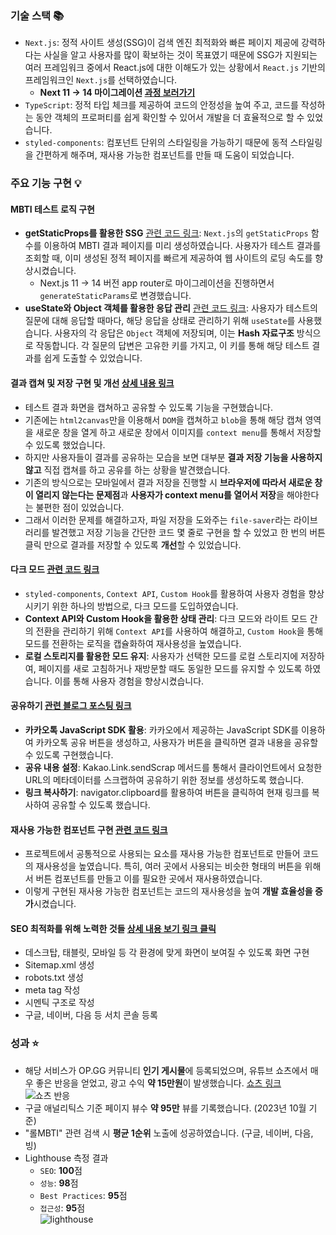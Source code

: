 ### 기술 스택 📚
- ```Next.js```: 정적 사이트 생성(SSG)이 검색 엔진 최적화와 빠른 페이지 제공에 강력하다는 사실을 알고 사용자를 많이 확보하는 것이 목표였기 때문에 SSG가 지원되는 여러 프레임워크 중에서  React.js에 대한 이해도가 있는 상황에서  ```React.js``` 기반의 프레임워크인 ```Next.js```를 선택하였습니다.
  - **Next 11 -> 14 마이그레이션 [과정 보러가기](https://yong-nyong.tistory.com/84)**
- ```TypeScript```: 정적 타입 체크를 제공하여 코드의 안정성을 높여 주고,  코드를 작성하는 동안 객체의 프로퍼티를 쉽게 확인할 수 있어서 개발을 더 효율적으로 할 수 있었습니다.
- ```styled-components```: 컴포넌트 단위의 스타일링을 가능하기 때문에 동적 스타일링을 간편하게 해주며, 재사용 가능한 컴포넌트를 만들 때 도움이 되었습니다.

### 주요 기능 구현 💡

#### MBTI 테스트 로직 구현
- **getStaticProps를 활용한 SSG** [관련 코드 링크](https://github.com/Yongveloper/LOL-MBTI/blob/main/pages/mbti/%5Btype%5D.tsx): ```Next.js```의 ```getStaticProps``` 함수를 이용하여 MBTI 결과 페이지를 미리 생성하였습니다. 사용자가 테스트 결과를 조회할 때, 이미 생성된 정적 페이지를 빠르게 제공하여 웹 사이트의 로딩 속도를 향상시켰습니다.
  - Next.js 11 -> 14 버전 app router로 마이그레이션을 진행하면서 `generateStaticParams`로 변경했습니다.
- **useState와 Object 객체를 활용한 응답 관리** [관련 코드 링크](https://github.com/Yongveloper/LOL-MBTI/blob/main/src/components/Home/QuestionView/index.tsx#L37): 사용자가 테스트의 질문에 대해 응답할 때마다, 해당 응답을 상태로 관리하기 위해 ```useState```를 사용했습니다. 사용자의 각 응답은 ```Object``` 객체에 저장되며, 이는 **Hash 자료구조** 방식으로 작동합니다. 각 질문의 답변은 고유한 키를 가지고, 이 키를 통해 해당 테스트 결과를 쉽게 도출할 수 있었습니다.

#### 결과 캡쳐 및 저장 구현 및 개선 [상세 내용 링크](https://yongvelpoer.gitbook.io/lol-mbti/undefined-2/undefined-1/undefined-1)
- 테스트 결과 화면을 캡쳐하고 공유할 수 있도록 기능을 구현했습니다.
- 기존에는 ```html2canvas```만을 이용해서 ```DOM```을 캡쳐하고 ```blob```을 통해 해당 캡쳐 영역을 새로운 창을 열게 하고 새로운 창에서 이미지를 ```context menu```를 통해서 저장할 수 있도록 했었습니다.
- 하지만 사용자들이 결과를 공유하는 모습을 보면 대부분 **결과 저장 기능을 사용하지 않고** 직접 캡쳐를 하고 공유를 하는 상황을 발견했습니다.
- 기존의 방식으로는 모바일에서 결과 저장을 진행할 시 **브라우저에 따라서 새로운 창이 열리지 않는다는 문제점**과 **사용자가 context menu를 열어서 저장**을 해야한다는 불편한 점이 있었습니다.
- 그래서 이러한 문제를 해결하고자, 파일 저장을 도와주는 ```file-saver```라는 라이브러리를 발견했고 저장 기능을 간단한 코드 몇 줄로 구현을 할 수 있었고 한 번의 버튼 클릭 만으로 결과를 저장할 수 있도록 **개선**할 수 있었습니다.

#### 다크 모드 [관련 코드 링크](https://github.com/Yongveloper/LOL-MBTI/blob/main/src/hooks/useDarkMode.ts)
- ```styled-components```, ```Context API```, ```Custom Hook```를 활용하여 사용자 경험을 향상시키기 위한 하나의 방법으로, 다크 모드를 도입하였습니다.
- **Context API와 Custom Hook을 활용한 상태 관리**: 다크 모드와 라이트 모드 간의 전환을 관리하기 위해 ```Context API```를 사용하여 해결하고, ```Custom Hook```을 통해 모드를 전환하는 로직을 캡슐화하여 재사용성을 높였습니다. 
- **로컬 스토리지를 활용한 모드 유지**: 사용자가 선택한 모드를 로컬 스토리지에 저장하여, 페이지를 새로 고침하거나 재방문할 때도 동일한 모드를 유지할 수 있도록 하였습니다. 이를 통해 사용자 경험을 향상시켰습니다.

#### 공유하기 [관련 블로그 포스팅 링크](https://yong-nyong.tistory.com/16)
- **카카오톡 JavaScript SDK 활용**: 카카오에서 제공하는 JavaScript SDK를 이용하여 카카오톡 공유 버튼을 생성하고, 사용자가 버튼을 클릭하면 결과 내용을 공유할 수 있도록 구현했습니다.
- **공유 내용 설정**: Kakao.Link.sendScrap 메서드를 통해서 클라이언트에서 요청한 URL의 메타데이터를 스크랩하여 공유하기 위한 정보를 생성하도록 했습니다.
- **링크 복사하기**: navigator.clipboard를 활용하여 버튼을 클릭하여 현재 링크를 복사하여 공유할 수 있도록 했습니다.

#### 재사용 가능한 컴포넌트 구현 [관련 코드 링크](https://github.com/Yongveloper/LOL-MBTI/blob/main/src/components/common/Button.tsx)
- 프로젝트에서 공통적으로 사용되는 요소를 재사용 가능한 컴포넌트로 만들어 코드의 재사용성을 높였습니다. 특히, 여러 곳에서 사용되는 비슷한 형태의 버튼을 위해서 버튼 컴포넌트를 만들고 이를 필요한 곳에서 재사용하였습니다.
- 이렇게 구현된 재사용 가능한 컴포넌트는 코드의 재사용성을 높여 **개발 효율성을 증가**시켰습니다.

#### SEO 최적화를 위해 노력한 것들 [상세 내용 보기 링크 클릭](https://yongvelpoer.gitbook.io/lol-mbti/undefined-2/seo/seo)
- 데스크탑, 태블릿, 모바일 등 각 환경에 맞게 화면이 보여질 수 있도록 화면 구현
- Sitemap.xml 생성
- robots.txt 생성
- meta tag 작성
- 시멘틱 구조로 작성
- 구글, 네이버, 다음 등 서치 콘솔 등록

### 성과 ⭐
- 해당 서비스가 OP.GG 커뮤니티 **인기 게시물**에 등록되었으며, 유튜브 쇼츠에서 매우 좋은 반응을 얻었고, 광고 수익 **약 15만원**이 발생했습니다. [쇼츠 링크](https://youtube.com/shorts/LZLyd5KU7po?si=-y2TZzOvN79wt6C2)
![쇼츠 반응](/images/project/lolbti/short.gif)
- 구글 애널리틱스 기준 페이지 뷰수 **약 95만** 뷰를 기록했습니다. (2023년 10월 기준)
- "롤MBTI" 관련 검색 시 **평균 1순위** 노출에 성공하였습니다. (구글, 네이버, 다음, 빙)
- Lighthouse 측정 결과
  - ```SEO```: **100**점
  - ```성능```: **98**점
  - ```Best Practices```: **95**점
  - ```접근성```:  **95**점  
  ![lighthouse](/images/project/lolbti/lol-mbti-lighthouse.png)